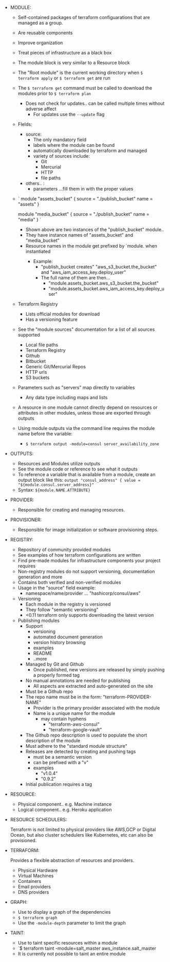 - MODULE:
    - Self-contained packages of terraform configuarations that are managed as a group.
    - Are reusable components
    - Improve organization
    - Treat pieces of infrastructure as a black box
    - The module block is very similar to a Resource block
    - The "Root module" is the current working directory when `$ terraform apply` or `$ terraform get` are run
    - The `$ terraform get` command must be called to download the modules prior to `$ terraform plan`
        - Does not check for updates.. can be called multiple times without adverse affect
            - For updates use the `--update` flag
    - FIelds:
        - source:
            - The only mandatory field
            - labels where the module can be found
            - automatically downloaded by terraform and managed
            - variety of sources include:
                - Git
                - Mercurial
                - HTTP
                - file paths
        - others.. : 
            - parameters ...fill them in with the proper values
    - `
        module "assets_bucket" {
            source = "./publish_bucket"
            name  = "assets"
        }
        
        module "media_bucket" {
            source = "./publish_bucket"
            name  = "media"
        }
      `
        - Shown above are two instances of the "publish_bucket" module.. 
        - They have instance names of "assets_bucket" and "media_bucket"
        - Resource names in the module get prefixed by `module.<module-instance-name> when
          instantiated
            - Example:
                - "publish_bucket creates" "aws_s3_bucket.the_bucket" and 
                  "aws_iam_access_key.deploy_user"
                - The full name of them are then...
                    - "module.assets_bucket.aws_s3_bucket.the_bucket"
                    - "module.assets_bucket.aws_iam_access_key.deploy_user"
    - Terraform Registry
        - Lists official modules for download
        - Has a versioning feature
    - See the "module sources" documentation for a list of all sources supported
        - Local file paths
        - Terraform Registry
        - Github
        - Bitbucket
        - Generic Git/Mercurial Repos
        - HTTP urls
        - S3 buckets
    - Parameters such as "servers" map directly to variables
        - Any data type including maps and lists
    - A resource in one module cannot directly depend on resources or attributes in other
      modules, unless those are exported through outputs
    - Using module outputs via the command line requires the module name before the variable:
        - `$ terraform output -module=consul server_availability_zone`
        
- OUTPUTS:
    - Resources and Modules utilize outputs
    - See the module code or reference to see what it outputs
    - To reference a variable that is available from a module, create an output block like this:
            `
            output "consul_address" {
                value = "${module.consul.server_address}"
            `
    - Syntax: `${module.NAME.ATTRIBUTE}`

- PROVIDER:
    - Responsible for creating and managing resources.
    
- PROVISIONER: 
    - Responsible for image initialization or software provisioning steps.

- REGISTRY:
    - Repository of community provided modules
    - See examples of how terraform configurations are written
    - Find pre-made modules for infrastructure components your project requires
    - Non-registry modules do not support versioning, documentation generation and more
    - Contains both verified and non-verified modules
    - Usage in the "source" field example:
        - namespace/name/provider ... "hashicorp/consul/aws"
    - Versioning
        - Each module in the registry is versioned
        - They follow "semantic versioning"
        - <0.11 terraform only supports downloading the latest version
    - Publishing modules
        - Support 
            - versioning
            - automated document generation
            - version history browsing
            - examples
            - README
            - ..more
        - Managed by Git and Github
            - Once published, new versions are released by simply pushing a properly formed tag
        - No manual annotations are needed for publishing
            - All aspects are extracted and auto-generated on the site
        - Must be a Github repo
        - The repo name must be in the form: "terraform-PROVIDER-NAME"
            - Provider is the primary provider associated with the module
            - Name is a unique name for the module
                - may contain hyphens
                    - "terraform-aws-consul"
                    - "terraform-google-vault"
        - The Github repo description is used to populate the short description of the module
        - Must adhere to the "standard module structure"
        - Releases are detected by creating and pushing tags
            - must be a semantic version
            - can be prefixed with a "v"
            - examples
                - "v1.0.4"
                - "0.9.2"
        - Initial publication requires a tag

- RESOURCE:
    - Physical component.. e.g. Machine instance
    - Logical component.. e.g. Heroku application

- RESOURCE SCHEDULERS:

  Terraform is not limited to physical providers like AWS,GCP or Digital Ocean, but also cluster schedulers like Kubernetes, etc can also be provisioned.

- TERRAFORM:

  Provides a flexible abstraction of resources and providers.

  - Physical Hardware
  - Virtual Machines
  - Containers
  - Email providers
  - DNS providers 

- GRAPH:
    - Use to display a graph of the dependencies
    - `$ terraform graph`
    - Use the `-module-depth` parameter to limit the graph
    
- TAINT:
    - Use to taint specific resources within a module
    - `$ terraform taint -module=salt_master aws_instance.salt_master
    - It is currently not possible to taint an entire module
